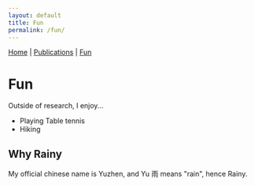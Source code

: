 ```yaml
---
layout: default
title: Fun
permalink: /fun/
---
```


[Home](/) | [Publications](/publications) | [Fun](/fun) 

# Fun

Outside of research, I enjoy...

- Playing Table tennis
- Hiking



## Why Rainy

My official chinese name is Yuzhen, and Yu 雨 means "rain", hence Rainy. 

